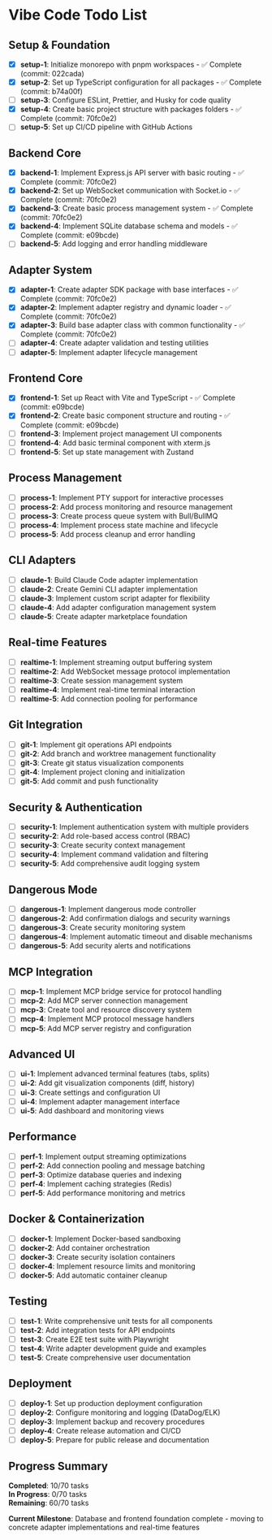 # Vibe Code Todo List

## Setup & Foundation
- [x] **setup-1**: Initialize monorepo with pnpm workspaces - ✅ Complete (commit: 022cada)
- [x] **setup-2**: Set up TypeScript configuration for all packages - ✅ Complete (commit: b74a00f)
- [ ] **setup-3**: Configure ESLint, Prettier, and Husky for code quality
- [x] **setup-4**: Create basic project structure with packages folders - ✅ Complete (commit: 70fc0e2)
- [ ] **setup-5**: Set up CI/CD pipeline with GitHub Actions

## Backend Core
- [x] **backend-1**: Implement Express.js API server with basic routing - ✅ Complete (commit: 70fc0e2)
- [x] **backend-2**: Set up WebSocket communication with Socket.io - ✅ Complete (commit: 70fc0e2)
- [x] **backend-3**: Create basic process management system - ✅ Complete (commit: 70fc0e2)
- [x] **backend-4**: Implement SQLite database schema and models - ✅ Complete (commit: e09bcde)
- [ ] **backend-5**: Add logging and error handling middleware

## Adapter System
- [x] **adapter-1**: Create adapter SDK package with base interfaces - ✅ Complete (commit: 70fc0e2)
- [x] **adapter-2**: Implement adapter registry and dynamic loader - ✅ Complete (commit: 70fc0e2)
- [x] **adapter-3**: Build base adapter class with common functionality - ✅ Complete (commit: 70fc0e2)
- [ ] **adapter-4**: Create adapter validation and testing utilities
- [ ] **adapter-5**: Implement adapter lifecycle management

## Frontend Core
- [x] **frontend-1**: Set up React with Vite and TypeScript - ✅ Complete (commit: e09bcde)
- [x] **frontend-2**: Create basic component structure and routing - ✅ Complete (commit: e09bcde)
- [ ] **frontend-3**: Implement project management UI components
- [ ] **frontend-4**: Add basic terminal component with xterm.js
- [ ] **frontend-5**: Set up state management with Zustand

## Process Management
- [ ] **process-1**: Implement PTY support for interactive processes
- [ ] **process-2**: Add process monitoring and resource management
- [ ] **process-3**: Create process queue system with Bull/BullMQ
- [ ] **process-4**: Implement process state machine and lifecycle
- [ ] **process-5**: Add process cleanup and error handling

## CLI Adapters
- [ ] **claude-1**: Build Claude Code adapter implementation
- [ ] **claude-2**: Create Gemini CLI adapter implementation
- [ ] **claude-3**: Implement custom script adapter for flexibility
- [ ] **claude-4**: Add adapter configuration management system
- [ ] **claude-5**: Create adapter marketplace foundation

## Real-time Features
- [ ] **realtime-1**: Implement streaming output buffering system
- [ ] **realtime-2**: Add WebSocket message protocol implementation
- [ ] **realtime-3**: Create session management system
- [ ] **realtime-4**: Implement real-time terminal interaction
- [ ] **realtime-5**: Add connection pooling for performance

## Git Integration
- [ ] **git-1**: Implement git operations API endpoints
- [ ] **git-2**: Add branch and worktree management functionality
- [ ] **git-3**: Create git status visualization components
- [ ] **git-4**: Implement project cloning and initialization
- [ ] **git-5**: Add commit and push functionality

## Security & Authentication
- [ ] **security-1**: Implement authentication system with multiple providers
- [ ] **security-2**: Add role-based access control (RBAC)
- [ ] **security-3**: Create security context management
- [ ] **security-4**: Implement command validation and filtering
- [ ] **security-5**: Add comprehensive audit logging system

## Dangerous Mode
- [ ] **dangerous-1**: Implement dangerous mode controller
- [ ] **dangerous-2**: Add confirmation dialogs and security warnings
- [ ] **dangerous-3**: Create security monitoring system
- [ ] **dangerous-4**: Implement automatic timeout and disable mechanisms
- [ ] **dangerous-5**: Add security alerts and notifications

## MCP Integration
- [ ] **mcp-1**: Implement MCP bridge service for protocol handling
- [ ] **mcp-2**: Add MCP server connection management
- [ ] **mcp-3**: Create tool and resource discovery system
- [ ] **mcp-4**: Implement MCP protocol message handlers
- [ ] **mcp-5**: Add MCP server registry and configuration

## Advanced UI
- [ ] **ui-1**: Implement advanced terminal features (tabs, splits)
- [ ] **ui-2**: Add git visualization components (diff, history)
- [ ] **ui-3**: Create settings and configuration UI
- [ ] **ui-4**: Implement adapter management interface
- [ ] **ui-5**: Add dashboard and monitoring views

## Performance
- [ ] **perf-1**: Implement output streaming optimizations
- [ ] **perf-2**: Add connection pooling and message batching
- [ ] **perf-3**: Optimize database queries and indexing
- [ ] **perf-4**: Implement caching strategies (Redis)
- [ ] **perf-5**: Add performance monitoring and metrics

## Docker & Containerization
- [ ] **docker-1**: Implement Docker-based sandboxing
- [ ] **docker-2**: Add container orchestration
- [ ] **docker-3**: Create security isolation containers
- [ ] **docker-4**: Implement resource limits and monitoring
- [ ] **docker-5**: Add automatic container cleanup

## Testing
- [ ] **test-1**: Write comprehensive unit tests for all components
- [ ] **test-2**: Add integration tests for API endpoints
- [ ] **test-3**: Create E2E test suite with Playwright
- [ ] **test-4**: Write adapter development guide and examples
- [ ] **test-5**: Create comprehensive user documentation

## Deployment
- [ ] **deploy-1**: Set up production deployment configuration
- [ ] **deploy-2**: Configure monitoring and logging (DataDog/ELK)
- [ ] **deploy-3**: Implement backup and recovery procedures
- [ ] **deploy-4**: Create release automation and CI/CD
- [ ] **deploy-5**: Prepare for public release and documentation

## Progress Summary
**Completed**: 10/70 tasks  
**In Progress**: 0/70 tasks  
**Remaining**: 60/70 tasks  

**Current Milestone**: Database and frontend foundation complete - moving to concrete adapter implementations and real-time features